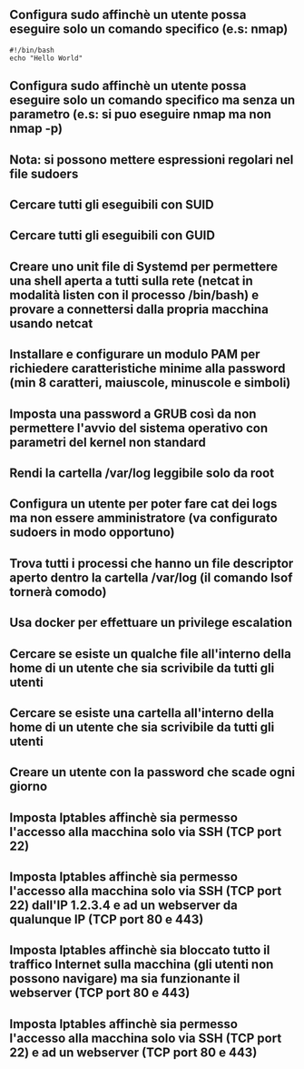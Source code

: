 ## Configura sudo affinchè un utente possa eseguire solo un comando specifico (e.s: nmap)
```
#!/bin/bash
echo "Hello World"
```
## Configura sudo affinchè un utente possa eseguire solo un comando specifico ma senza un parametro (e.s: si puo eseguire nmap ma non nmap -p)

## Nota: si possono mettere espressioni regolari nel file sudoers

## Cercare tutti gli eseguibili con SUID

## Cercare tutti gli eseguibili con GUID

## Creare uno unit file di Systemd per permettere una shell aperta a tutti sulla rete (netcat in modalità listen con il processo /bin/bash) e provare a connettersi dalla propria macchina usando netcat

## Installare e configurare un modulo PAM per richiedere caratteristiche minime alla password (min 8 caratteri, maiuscole, minuscole e simboli)

## Imposta una password a GRUB così da non permettere l'avvio del sistema operativo con parametri del kernel non standard

## Rendi la cartella /var/log leggibile solo da root

## Configura un utente per poter fare cat dei logs ma non essere amministratore (va configurato sudoers in modo opportuno)

## Trova tutti i processi che hanno un file descriptor aperto dentro la cartella /var/log (il comando lsof tornerà comodo)

## Usa docker per effettuare un privilege escalation

## Cercare se esiste un qualche file all'interno della home di un utente che sia scrivibile da tutti gli utenti

## Cercare se esiste una cartella all'interno della home di un utente che sia scrivibile da tutti gli utenti

## Creare un utente con la password che scade ogni giorno

## Imposta Iptables affinchè sia permesso l'accesso alla macchina solo via SSH (TCP port 22)

## Imposta Iptables affinchè sia permesso l'accesso alla macchina solo via SSH (TCP port 22) dall'IP 1.2.3.4 e ad un webserver da qualunque IP (TCP port 80 e 443)

## Imposta Iptables affinchè sia bloccato tutto il traffico Internet sulla macchina (gli utenti non possono navigare) ma sia funzionante il webserver (TCP port 80 e 443)

## Imposta Iptables affinchè sia permesso l'accesso alla macchina solo via SSH (TCP port 22) e ad un webserver (TCP port 80 e 443)
